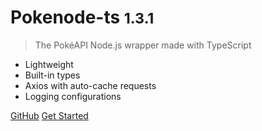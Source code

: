 # Pokenode-ts <small>1.3.1</small>

> The PokéAPI Node.js wrapper made with TypeScript

- Lightweight
- Built-in types
- Axios with auto-cache requests
- Logging configurations

[GitHub](https://github.com/Gabb-c/pokenode-ts)
[Get Started](#main)
